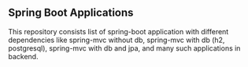 ## Spring Boot Applications

This repository consists list of spring-boot application with different dependencies like spring-mvc without db, spring-mvc with db (h2, postgresql), spring-mvc with db and jpa, and many such applications in backend. 
